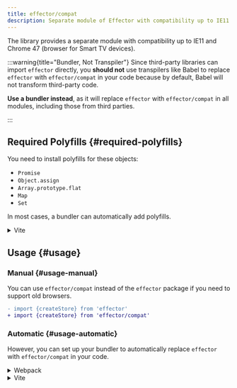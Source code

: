 ```yaml
---
title: effector/compat
description: Separate module of Effector with compatibility up to IE11 and Chrome 47 (browser for Smart TV devices)
---
```


The library provides a separate module with compatibility up to IE11 and Chrome 47 (browser for Smart TV devices).

:::warning{title="Bundler, Not Transpiler"}
Since third-party libraries can import `effector` directly, you **should not** use transpilers like Babel to replace `effector` with `effector/compat` in your code because by default, Babel will not transform third-party code.

**Use a bundler instead**, as it will replace `effector` with `effector/compat` in all modules, including those from third parties.

:::

## Required Polyfills {#required-polyfills}

You need to install polyfills for these objects:

- `Promise`
- `Object.assign`
- `Array.prototype.flat`
- `Map`
- `Set`

In most cases, a bundler can automatically add polyfills.

<details>
<summary>Vite</summary>

```js
import { defineConfig } from "vite";
import legacy from "@vitejs/plugin-legacy";

export default defineConfig({
  plugins: [
    legacy({
      polyfills: ["es.promise", "es.object.assign", "es.array.flat", "es.map", "es.set"],
    }),
  ],
});
```

</details>

## Usage {#usage}

### Manual {#usage-manual}

You can use `effector/compat` instead of the `effector` package if you need to support old browsers.

```diff
- import {createStore} from 'effector'
+ import {createStore} from 'effector/compat'
```

### Automatic {#usage-automatic}

However, you can set up your bundler to automatically replace `effector` with `effector/compat` in your code.

<details>
<summary>Webpack</summary>

```js
module.exports = {
  resolve: {
    alias: {
      effector: "effector/compat",
    },
  },
};
```

</details>

<details>
<summary>Vite</summary>

```js
import { defineConfig } from "vite";

export default defineConfig({
  resolve: {
    alias: {
      effector: "effector/compat",
    },
  },
});
```

</details>
